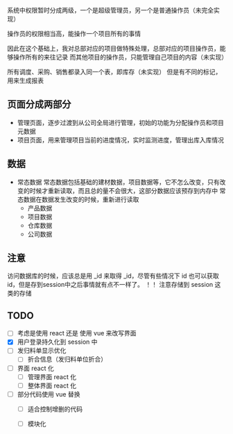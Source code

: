 系统中权限暂时分成两级，一个是超级管理员，另一个是普通操作员（未完全实现）

操作员的权限相当高，能操作一个项目所有的事情

因此在这个基础上，我对总部对应的项目做特殊处理，总部对应的项目操作员，能够操作所有的来往记录
而其他项目的操作员，只能管理自己项目的内容（未实现）

所有调度、采购、销售都录入同一个表，即库存（未实现）
但是有不同的标记，用来生成报表


## 页面分成两部分
- 管理页面，逐步过渡到从公司全局进行管理，初始的功能为分配操作员和项目元数据
- 项目页面，用来管理项目当前的进度情况，实时监测进度，管理出库入库情况

## 数据
- 常态数据
  常态数据包括基础的建材数据，项目数据等，它不怎么改变，只有改变的时候才重新读取，而且总的量不会很大，这部分数据应该预存到内存中
  常态数据在数据发生改变的时候，重新进行读取
  - 产品数据
  - 项目数据
  - 仓库数据
  - 公司数据

## 注意

访问数据库的时候，应该总是用 _id 来取得 _id，尽管有些情况下 id 也可以获取 id，但是存到session中之后事情就有点不一样了。
！！ 注意存储到 session 这类的存储


## TODO

- [ ] 考虑是使用 react 还是 使用 vue 来改写界面
- [x] 用户登录持久化到 session 中
- [ ] 发归料单显示优化
  - [ ] 折合信息（发归料单位折合）
- [ ] 界面 react 化
  - [ ] 管理界面 react 化
  - [ ] 整体界面 react 化
- [ ] 部分代码使用 vue 替换  
  - [ ] 适合控制增删的代码
  - [ ] 模块化
 
 
